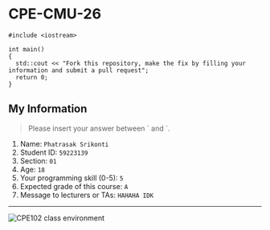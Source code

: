 # CPE-CMU-26
>
```
#include <iostream>

int main()
{
  std::cout << "Fork this repository, make the fix by filling your information and submit a pull request";
  return 0;
}
```

## My Information
> Please insert your answer between \` and \`.

1. Name: `Phatrasak Srikonti`
2. Student ID: `59223139`
3. Section: `01`
4. Age: `18`
5. Your programming skill (0-5): `5`
6. Expected grade of this course: `A`
7. Message to lecturers or TAs: `HAHAHA IDK`

---
![CPE102 class environment](https://github.com/tmwatchanan/CPE-CMU-26/raw/master/cpe102_class_envi.jpg)
